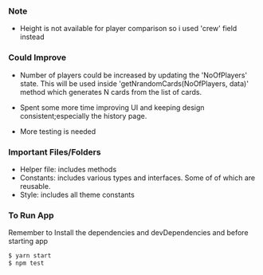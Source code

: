 ### Note
 - Height is not available for player comparison so i used 'crew' field instead
 
### Could Improve 

- Number of players could be increased by updating the 'NoOfPlayers' state. This will be used inside 'getNrandomCards(NoOfPlayers, data)' method which generates N cards from the list of cards.

- Spent some more time improving UI and keeping design consistent;especially the history page.

- More testing is needed

### Important Files/Folders
- Helper file: includes methods
- Constants: includes various types and interfaces. Some of of which are reusable.
- Style: includes all theme constants

### To Run App

Remember to Install the dependencies and devDependencies and before starting app

```sh
$ yarn start
$ npm test
```


